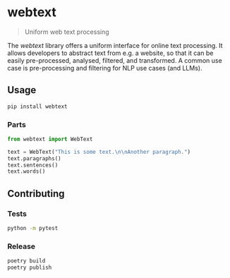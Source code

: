 # webtext

> Uniform web text processing

The _webtext_ library offers a uniform interface for online text processing.
It allows developers to abstract text from e.g. a website, so that it can be
easily pre-processed, analysed, filtered, and transformed. A common use case
is pre-processing and filtering for NLP use cases (and LLMs).

## Usage

```bash
pip install webtext
```

### Parts


```python
from webtext import WebText

text = WebText("This is some text.\n\nAnother paragraph.")
text.paragraphs()
text.sentences()
text.words()
```

## Contributing

### Tests

```bash
python -m pytest
```

### Release

```bash
poetry build
poetry publish
```
